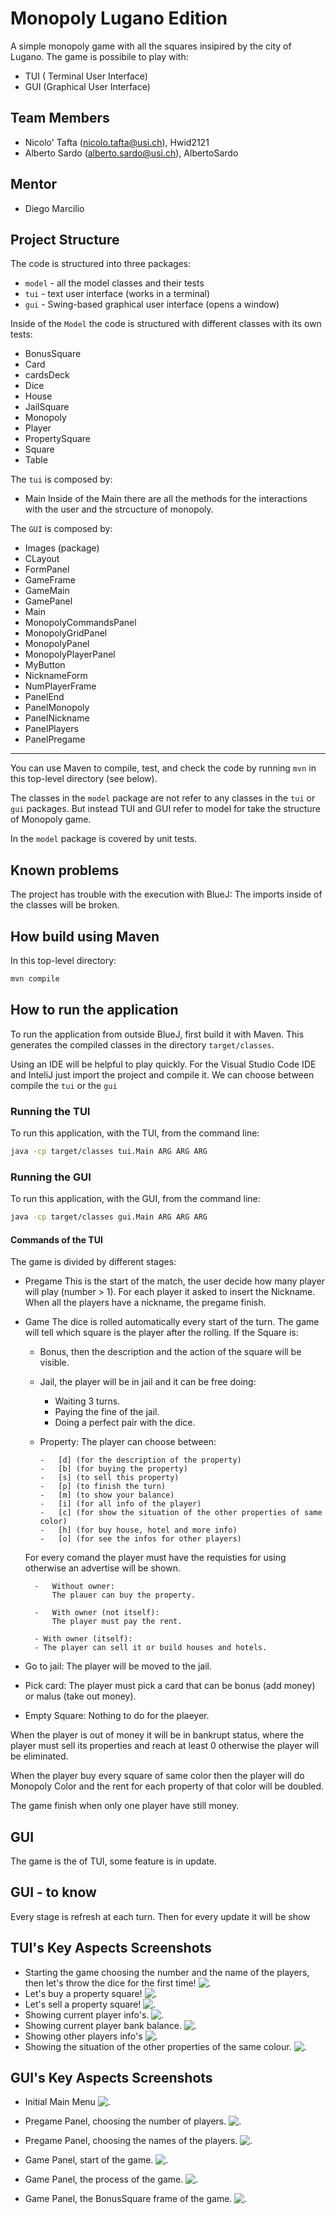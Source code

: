 
# Monopoly Lugano Edition

A simple monopoly game with all the squares insipired by the city of Lugano. 
The game is possibile to play with:

 - TUI ( Terminal User Interface)
 - GUI (Graphical User Interface)

## Team Members

* Nicolo' Tafta (nicolo.tafta@usi.ch), Hwid2121
* Alberto Sardo (alberto.sardo@usi.ch), AlbertoSardo

## Mentor

* Diego Marcilio

## Project Structure

The code is structured into three packages:

* `model` - all the model classes and their tests
* `tui` - text user interface (works in a terminal)
* `gui` - Swing-based graphical user interface (opens a window)

Inside of the `Model` the code is structured with different classes with its own tests:

 - BonusSquare
 - Card
 - cardsDeck
 - Dice
 - House
 - JailSquare
 - Monopoly
 - Player
 - PropertySquare
 - Square
 - Table

The `tui` is composed by:

 - Main
 Inside of the Main there are all the methods for the interactions with the user and the strcucture of monopoly.

The `GUI` is composed by:

 - Images (package)
 - CLayout
 - FormPanel
 - GameFrame
 - GameMain
 - GamePanel
 - Main
 - MonopolyCommandsPanel
 - MonopolyGridPanel
 - MonopolyPanel
 - MonopolyPlayerPanel
 - MyButton
 - NicknameForm
 - NumPlayerFrame
 - PanelEnd
 - PanelMonopoly
 - PanelNickname
 - PanelPlayers
 - PanelPregame
---
You can use Maven to compile, test, and check the code
by running `mvn` in this top-level directory (see below).


The classes in the `model` package are not refer to any
classes in the `tui` or `gui` packages. But instead TUI and GUI refer to model for take the structure of Monopoly game.



In the `model` package is covered by unit tests.

## Known problems
The project has trouble with the execution with BlueJ:
	The imports inside of the classes will be broken.


## How build using Maven

In this top-level directory:

```bash
mvn compile
```



## How to run the application

To run the application from outside BlueJ, first build it with Maven.
This generates the compiled classes in the directory `target/classes`.

Using an IDE will be helpful to play quickly. 
For the Visual Studio Code IDE and InteliJ just import the project and compile it.
We can choose between compile the `tui`  or the `gui`

### Running the TUI

To run this application, with the TUI, from the command line:

```bash
java -cp target/classes tui.Main ARG ARG ARG
```


### Running the GUI

To run this application, with the GUI, from the command line:

```bash
java -cp target/classes gui.Main ARG ARG ARG
```


#### Commands  of the TUI

The game is divided by different stages:
 - Pregame
 This is the start of the match, the user decide how many player will play (number > 1).
For each player it asked to insert the Nickname.
When all the players have a nickname, the pregame finish.
- Game
 The dice is rolled automatically every start of the turn.
The game will tell which square is the player after the rolling. 
If the Square is:
	- Bonus, then the description and the action of the square will be visible.
	- Jail, the player will be in jail and it can be free doing:
		- Waiting 3 turns. 
		- Paying the fine of the jail.
		- Doing a perfect pair with the dice.
	-	Property:
	The player can choose between:
	
			-	[d] (for the description of the property) 
			-	[b] (for buying the property) 
			-	[s] (to sell this property)  
			-	[p] (to finish the turn) 
			-	[m] (to show your balance)
			-	[i] (for all info of the player)   
			-	[c] (for show the situation of the other properties of same color)
			-	[h] (for buy house, hotel and more info)
			-	[o] (for see the infos for other players)
			
	For every comand the player must have the requisties for using otherwise an advertise will be shown.
	
		-	Without owner:
			The plauer can buy the property.
			
		-	With owner (not itself):
			The player must pay the rent.
		
		- With owner (itself):
		- The player can sell it or build houses and hotels.

- Go to jail:
 The player will be moved to the jail.

- Pick card:
The player must pick a card that can be bonus (add money) or malus (take out money).


- Empty Square:
	Nothing to do for the plaeyer.

When the player is out of money it will be in bankrupt status, where the player must sell its properties and reach at least 0 otherwise the player will be eliminated.

When the player buy every square of same color then the player will do Monopoly Color and the rent for each property of that color will be doubled.

The game finish when only one player have still money.


## GUI 
The game is the of TUI, some feature is in update.


## GUI - to know
Every stage is refresh at each turn. Then for every update it will be show 
	 
    

## TUI's Key Aspects Screenshots

* Starting the game choosing the number and the name of the players, then let's throw the dice for the first time!
![.](https://github.com/usi-pf2-2022/project-monopoly-dinasty/blob/main/src/gui/images/screen1readmetui.png)
* Let's buy a property square!
![.](https://github.com/usi-pf2-2022/project-monopoly-dinasty/blob/main/src/gui/images/screen3readmetui.png)
* Let's sell a property square!
![.](https://github.com/usi-pf2-2022/project-monopoly-dinasty/blob/main/src/gui/images/screen4readmetui.png)
* Showing current player info's.
![.](https://github.com/usi-pf2-2022/project-monopoly-dinasty/blob/main/src/gui/images/screen5readmetui.png)
* Showing current player bank balance.
![.](https://github.com/usi-pf2-2022/project-monopoly-dinasty/blob/main/src/gui/images/screen6readmetui.png)
* Showing other players info's
![.](https://github.com/usi-pf2-2022/project-monopoly-dinasty/blob/main/src/gui/images/screen2readmetui.png)
* Showing the situation of the other properties of the same colour.
![.](https://github.com/usi-pf2-2022/project-monopoly-dinasty/blob/main/src/gui/images/screen7readmetui.png)

## GUI's Key Aspects Screenshots

* Initial Main Menu
![.](https://github.com/usi-pf2-2022/project-monopoly-dinasty/blob/main/src/gui/images/screen1readmegui.png)

* Pregame Panel, choosing the number of players.
![.](https://github.com/usi-pf2-2022/project-monopoly-dinasty/blob/main/src/gui/images/screen2readmegui.png)

* Pregame Panel, choosing the names of the players. 
![.](https://github.com/usi-pf2-2022/project-monopoly-dinasty/blob/main/src/gui/images/screen2readmegui.png)


* Game Panel, start of the game. 
![.](https://github.com/usi-pf2-2022/project-monopoly-dinasty/blob/main/src/gui/images/screen6gui.png)


* Game Panel, the process of the game. 
![.](https://github.com/usi-pf2-2022/project-monopoly-dinasty/blob/main/src/gui/images/screen5gui.png)



* Game Panel, the BonusSquare frame of the game. 
![.](https://github.com/usi-pf2-2022/project-monopoly-dinasty/blob/main/src/gui/images/screen4gui.png)
